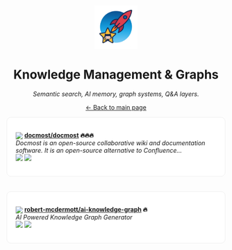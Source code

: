 <p align="center"><img src="../assets/awesome-logo.png" width="100" alt="Awesome Repos"/></p>
<h1 align="center">Knowledge Management & Graphs</h1>
<p align="center"><i>Semantic search, AI memory, graph systems, Q&A layers.</i></p>

<p align="center"><a href="../README.md">← Back to main page</a></p>

<div align="left" style="border:1px solid #eee; border-radius:10px; padding:18px 20px; background:#fff;">

<img src="https://avatars.githubusercontent.com/u/150462874?v=4" width="32" style="vertical-align:middle;"/> <strong><a href="https://github.com/docmost/docmost">docmost/docmost</a> 🔥🔥🔥</strong><br/>
<em>Docmost is an open-source collaborative wiki and documentation software. It is an open-source alternative to Confluence...</em><br/>
<span>
<a href="https://github.com/docmost/docmost/stargazers"><img src="https://img.shields.io/github/stars/docmost/docmost?style=flat-square&labelColor=343b41"></a>
<a href="https://github.com/docmost/docmost/network/members"><img src="https://img.shields.io/github/forks/docmost/docmost?style=flat-square&labelColor=343b41"></a>
</span>
</div><br><br>

<div align="left" style="border:1px solid #eee; border-radius:10px; padding:18px 20px; background:#fff;">

<img src="https://avatars.githubusercontent.com/u/7399563?v=4" width="32" style="vertical-align:middle;"/> <strong><a href="https://github.com/robert-mcdermott/ai-knowledge-graph">robert-mcdermott/ai-knowledge-graph</a> 🔥</strong><br/>
<em>AI Powered Knowledge Graph Generator</em><br/>
<span>
<a href="https://github.com/robert-mcdermott/ai-knowledge-graph/stargazers"><img src="https://img.shields.io/github/stars/robert-mcdermott/ai-knowledge-graph?style=flat-square&labelColor=343b41"></a>
<a href="https://github.com/robert-mcdermott/ai-knowledge-graph/network/members"><img src="https://img.shields.io/github/forks/robert-mcdermott/ai-knowledge-graph?style=flat-square&labelColor=343b41"></a>
</span>
</div><br><br>

